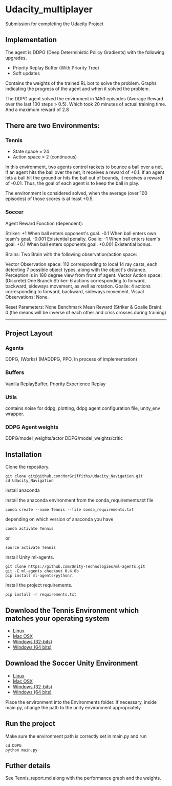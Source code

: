 # Udacity_multiplayer

Submission for completing the Udacity Project

## Implementation

The agent is DDPG (Deep Deterministic Policy Gradients) with the following upgrades.

- Priority Replay Buffer (With Priority Tree)
- Soft updates

Contains the weights of the trained RL bot to solve the problem.
Graphs indicating the progress of the agent and when it solved the problem.

The DDPG agent solved the enviroment in 1450 episodes (Average Reward over the last 100 steps > 0.5). Which took 20 minutes of actual training time. And a maximum reward of 2.8

## There are two Environments:

### Tennis

- State space = 24
- Action space = 2 (continuous)

In this environment, two agents control rackets to bounce a ball over a net. If an agent hits the ball over the net, it receives a reward of +0.1. If an agent lets a ball hit the ground or hits the ball out of bounds, it receives a reward of -0.01. Thus, the goal of each agent is to keep the ball in play.

The environment is considered solved, when the average (over 100 episodes) of those scores is at least +0.5.

### Soccer

Agent Reward Function (dependent):

Striker:
    +1 When ball enters opponent's goal.
    -0.1 When ball enters own team's goal.
    -0.001 Existential penalty.
Goalie:
    -1 When ball enters team's goal.
    +0.1 When ball enters opponents goal.
    +0.001 Existential bonus.

Brains: Two Brain with the following observation/action space:

Vector Observation space: 112 corresponding to local 14 ray casts, each detecting 7 possible object types, along with the object's distance. Perception is in 180 degree view from front of agent.
Vector Action space: (Discrete) One Branch
    Striker: 6 actions corresponding to forward, backward, sideways movement, as well as rotation.
    Goalie: 4 actions corresponding to forward, backward, sideways movement.
Visual Observations: None.

Reset Parameters: None
Benchmark Mean Reward (Striker & Goalie Brain): 0 (the means will be inverse of each other and criss crosses during training)

---

## Project Layout

### Agents

DDPG, (Works)
(MADDPG, PPO, In process of implementation)

### Buffers

Vanilla ReplayBuffer, Priority Experience Replay

### Utils

contains noise for ddpg, plotting, ddpg agent configuration file, unity_env wrapper.

### DDPG Agent weights

DDPG/model_weights/actor
DDPG/model_weights/critic

## Installation

Clone the repository.

```
git clone git@github.com:MorGriffiths/Udacity_Navigation.git
cd Udacity_Navigation
```

install anaconda

install the anaconda environment from the conda_requirements.txt file

```
conda create --name Tennis --file conda_requirements.txt
```

depending on which version of anaconda you have

```
conda activate Tennis
```
or 
```
source activate Tennis
```

Install Unity ml-agents.

```
git clone https://github.com/Unity-Technologies/ml-agents.git
git -C ml-agents checkout 0.4.0b
pip install ml-agents/python/.
```

Install the project requirements.

```
pip install -r requirements.txt
```

## Download the Tennis Environment which matches your operating system

- [Linux](https://s3-us-west-1.amazonaws.com/udacity-drlnd/P3/Tennis/Tennis_Linux.zip)
- [Mac OSX](https://s3-us-west-1.amazonaws.com/udacity-drlnd/P3/Tennis/Tennis.app.zip)
- [Windows (32-bits)](https://s3-us-west-1.amazonaws.com/udacity-drlnd/P3/Tennis/Tennis_Windows_x86.zip)
- [Windows (64 bits)](https://s3-us-west-1.amazonaws.com/udacity-drlnd/P3/Tennis/Tennis_Windows_x86_64.zip)

## Download the Soccer Unity Environment

- [Linux](https://s3-us-west-1.amazonaws.com/udacity-drlnd/P3/Soccer/Soccer_Linux.zip)
- [Mac OSX](https://s3-us-west-1.amazonaws.com/udacity-drlnd/P3/Soccer/Soccer.app.zip)
- [Windows (32-bits)](https://s3-us-west-1.amazonaws.com/udacity-drlnd/P3/Soccer/Soccer_Windows_x86.zip)
- [Windows (64 bits)](https://s3-us-west-1.amazonaws.com/udacity-drlnd/P3/Soccer/Soccer_Windows_x86_64.zip)

Place the environment into the Environments folder.
If necessary, inside main.py, change the path to the unity environment appropriately

## Run the project

Make sure the environment path is correctly set in main.py and run 

```
cd DDPG
python main.py
```

## Futher details

See Tennis_report.md along with the performance graph and the weights.
